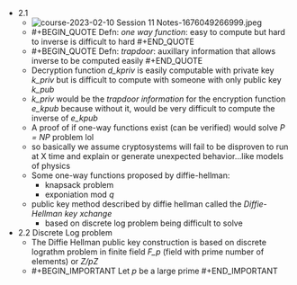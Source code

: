 - 2.1
	- ![course-2023-02-10 Session 11 Notes-1676049266999.jpeg](https://publish-01.obsidian.md/access/27ad70359043eae211d68e0c184ee8b6/media/image/course-2023-02-10%20Session%2011%20Notes-1676049266999.jpeg)
	- #+BEGIN_QUOTE
	  Defn: *one way function*: easy to compute but hard to inverse is difficult to hard
	  #+END_QUOTE
	- #+BEGIN_QUOTE
	  Defn: *trapdoor*: auxillary information that allows inverse to be computed easily
	  #+END_QUOTE
	- Decryption function *d_kpriv* is easily computable with private key *k_priv* but is difficult to compute with someone with only public key *k_pub*
	- *k_priv* would be the *trapdoor information* for the encryption function *e_kpub* because without it, would be very difficult to compute the inverse of *e_kpub*
	- A proof of if one-way functions exist (can be verified) would solve *P = NP* problem lol
	- so basically we assume cryptosystems will fail to be disproven to run at X time and explain or generate unexpected behavior...like models of physics
	- Some one-way functions proposed by diffie-hellman:
		- knapsack problem
		- exponiation mod *q*
	- public key method described by diffie hellman called the *Diffie-Hellman key xchange*
		- based on discrete log problem being difficult to solve
- 2.2 Discrete Log problem
	- The Diffie Hellman public key construction is based on discrete lograthm problem in finite field *F_p* (field with prime number of elements) or *Z/pZ*
	- #+BEGIN_IMPORTANT
	  Let *p* be a large prime 
	  #+END_IMPORTANT